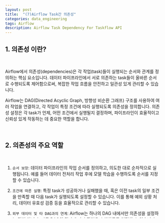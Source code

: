 ```yaml
---
layout: post
title:  "(7)Airflow Task간 의존성"
categories: data_engineering
tags: Airflow
description: Airflow Task Dependency For Taskflow API
---
```


<h2>
    <span class = "jjw_h2_style">1. 의존성 이란? </span>
</h2>
<br>

Airflow에서 의존성(dependencies)은 각 작업(task)들이 실행되는 순서와 관계를 정의하는 핵심 요소입니다. 데이터 파이프라인에서 서로 의존하는 task들이 올바른 순서로 수행되도록 제어함으로써, 복잡한 작업 흐름을 안전하고 일관성 있게 관리할 수 있습니다.
<br>

Airflow는 DAG(Directed Acyclic Graph, 방향성 비순환 그래프) 구조를 사용하여 여러 작업을 연결하고, 각 작업이 특정 조건에 따라 실행되도록 의존성을 정의합니다. 의존성 설정은 각 task가 언제, 어떤 조건에서 실행될지 결정하며, 파이프라인이 효율적이고 신뢰성 있게 작동하는 데 중요한 역할을 합니다.

<br>

<h2>
    <span class = "jjw_h2_style">2. 의존성의 주요 역할 </span>
</h2>
<br>

1. `순서 보장`:
데이터 파이프라인의 작업 순서를 정의하고, 의도한 대로 순차적으로 실행됩니다. 예를 들어 데이터 전처리 작업 후에 모델 학습을 수행하도록 순서를 지정할 수 있습니다.

2. `조건에 따른 실행`:
특정 task가 성공하거나 실패했을 때, 혹은 이전 task의 일부 조건을 만족할 때 다음 task가 실행되도록 설정할 수 있습니다. 이를 통해 예외 상황 처리, 데이터 유효성 검증 등을 효율적으로 관리할 수 있습니다.

3. `외부 데이터 및 타 DAG과의 연계`:
Airflow는 하나의 DAG 내에서만 의존성을 설정하는 것이 아니라, 다른 DAG의 결과에 따라 작업을 수행하도록 연결할 수 있습니다. 이를 통해 여러 데이터 파이프라인이 긴밀히 연계된 복잡한 작업 흐름을 관리할 수 있습니다.

<br>

<h2>
    <span class = "jjw_h2_style">3. 의존성 설정 방법 </span>
</h2>
<br>

Airflow에서는 각 작업을 `>>`, `<<` 연산자 또는 `set_downstream`, `set_upstream` 메서드를 통해 간단히 연결할 수 있습니다.
조건부 실행, 외부 DAG과의 의존성 설정, 트리거 규칙, 조건 분기 등 다양한 옵션이 있어 복잡한 요구사항에 맞는 유연한 의존성 구성이 가능합니다.


<br>

<h2>
    <span class = "jjw_h2_style">4. 샘플 코드 </span>
</h2>

<br>

* 단순 병렬 실행 <br><br>
  ![Xixia](/assets/images/dataengineer/20241112airflowtaskdependency4.png)
  <br><br>
   ~~~python
   from airflow.decorators import dag, task, task_group
   from datetime import datetime
   
   default_args = {
       'owner': 'jinwoo',
       'start_date': datetime(2024, 11, 10),  # 시작 날짜
       'end_date': datetime(2024, 11, 11),  # 시작 날짜
   }
   @dag(
       # schedule_interval="0 4 * * *",  # UTC
       schedule_interval=None,
       default_args=default_args,
       tags=['task_test']
   )
   def dependency_test():
       @task
       def task1(**context):
           print('task1')
       
       @task
       def task2(**context):
           print('task2')
       @task
       def task3(**context):
           print('task3')
   
       task1(), task2(), task3()
   
   dag = dependency_test()
   ~~~
<br>

* 선형 의존성 <br><br>
  ![Xixia](/assets/images/dataengineer/20241112airflowtaskdependency1.png)
  <br><br>
   ~~~python
   from airflow.decorators import dag, task, task_group
   from datetime import datetime
   
   default_args = {
       'owner': 'jinwoo',
       'start_date': datetime(2024, 11, 10),  # 시작 날짜
       'end_date': datetime(2024, 11, 11),  # 시작 날짜
   }
   @dag(
       # schedule_interval="0 4 * * *",  # UTC
       schedule_interval=None,
       default_args=default_args,
       tags=['task_test']
   )
   def dependency_test():
       @task
       def task1(**context):
           print('task1')
       
       @task
       def task2(**context):
           print('task2')
   
       task1() >> task2()
   
   dag = dependency_test()
   ~~~
<br>

* 팬아웃(일 대 다) 의존성 <br><br>
  ![Xixia](/assets/images/dataengineer/20241112airflowtaskdependency2.png) <br><br>
  ~~~python
  from airflow.decorators import dag, task, task_group
  from datetime import datetime
  
  default_args = {
      'owner': 'jinwoo',
      'start_date': datetime(2024, 11, 10),  # 시작 날짜
      'end_date': datetime(2024, 11, 11),  # 시작 날짜
  }
  @dag(
      # schedule_interval="0 4 * * *",  # UTC
      schedule_interval=None,
      default_args=default_args,
      tags=['task_test']
  )
  def dependency_test():
      @task
      def task1(**context):
          print('task1')
      
      @task
      def task2(**context):
          print('task2')

      @task
      def task3(**context):
          print('task3')
      
      task1() >> [task2(), task3()]
  
  dag = dependency_test()
  ~~~
<br>

* 팬인(다 대일) 의존성 <br><br>
  ![Xixia](/assets/images/dataengineer/20241112airflowtaskdependency3.png)<br><br>
  ~~~python
  from airflow.decorators import dag, task, task_group
  from datetime import datetime
  
  default_args = {
      'owner': 'jinwoo',
      'start_date': datetime(2024, 11, 10),  # 시작 날짜
      'end_date': datetime(2024, 11, 11),  # 시작 날짜
  }
  @dag(
      # schedule_interval="0 4 * * *",  # UTC
      schedule_interval=None,
      default_args=default_args,
      tags=['task_test']
  )
  def dependency_test():
      @task
      def task1(**context):
          print('task1')
      
      @task
      def task2(**context):
          print('task2')
  
      @task
      def task3(**context):
          print('task3')
      [task1(), task2()] >> task3()
  
  dag = dependency_test()
  ~~~